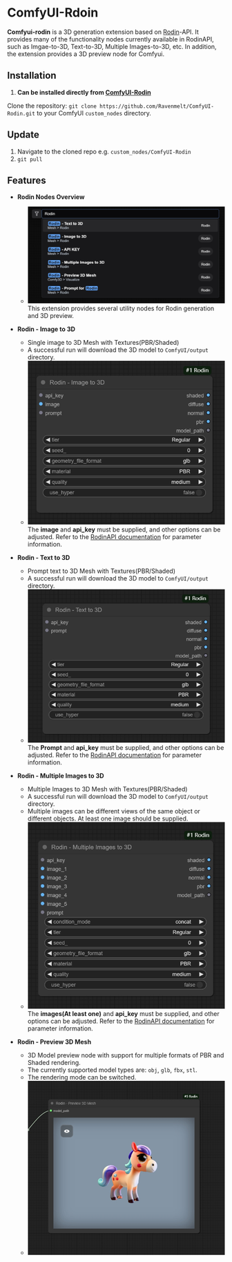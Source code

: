 # ComfyUI-Rdoin

**Comfyui-rodin** is a 3D generation extension based on [Rodin](https://hyperhuman.deemos.com/)-API. It provides many of the functionality nodes currently available in RodinAPI, such as Imgae-to-3D, Text-to-3D, Multiple Images-to-3D, etc. In addition, the extension provides a 3D preview node for Comfyui.

## Installation

1. **Can be installed directly from [ComfyUI-Rodin](https://github.com/Ravenmelt/ComfyUI-Rodin.git)**

Clone the repository:
`git clone https://github.com/Ravenmelt/ComfyUI-Rodin.git`
to your ComfyUI `custom_nodes` directory.

## Update

1. Navigate to the cloned repo e.g. `custom_nodes/ComfyUI-Rodin`
2. `git pull`

## Features

- **Rodin Nodes Overview**
    - ![image](asset/RodinAllNode.png)
    This extension provides several utility nodes for Rodin generation and 3D preview.

- **Rodin - Image to 3D**
    - Single image to 3D Mesh with Textures(PBR/Shaded)
    - A successful run will download the 3D model to `ComfyUI/output` directory.
    - ![image](asset/RodinImage23D.png)
    The **image** and **api_key** must be supplied, and other options can be adjusted. Refer to the [RodinAPI documentation](https://developer.hyper3d.ai/api-specification/overview) for parameter information.

- **Rodin - Text to 3D**
    - Prompt text to 3D Mesh with Textures(PBR/Shaded)
    - A successful run will download the 3D model to `ComfyUI/output` directory.
    - ![image](asset/RodinText23D.png)
    The **Prompt** and **api_key** must be supplied, and other options can be adjusted. Refer to the [RodinAPI documentation](https://developer.hyper3d.ai/api-specification/overview) for parameter information.

- **Rodin - Multiple Images to 3D**
    - Multiple Images to 3D Mesh with Textures(PBR/Shaded)
    - A successful run will download the 3D model to `ComfyUI/output` directory.
    - Multiple images can be different views of the same object or different objects. At least one image should be supplied.
    - ![image](asset/RodinMul23D.png)
    The **images(At least one)** and **api_key** must be supplied, and other options can be adjusted. Refer to the [RodinAPI documentation](https://developer.hyper3d.ai/api-specification/overview) for parameter information.

- **Rodin - Preview 3D Mesh**
    - 3D Model preview node with support for multiple formats of PBR and Shaded rendering.
    - The currently supported model types are: `obj`, `glb`, `fbx`, `stl`.
    - The rendering mode can be switched.
    - ![image](asset/RodinPreview.png)




